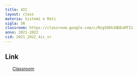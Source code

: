 ```yaml
---
title: 4IC
layout: class
materia: Sistemi e Reti
sigla: SR
classroom: https://classroom.google.com/c/Mzg5ODk1NDExMTI1
anno: 2021-2022
cid: 2021_2022_4ic_sr
---
```


## Link
<ul>
	<a href="{{ page.classroom }}" target="_blank">Classroom</a>
</ul>